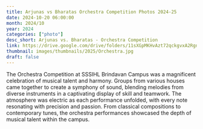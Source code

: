 ```yaml
---
title: Arjunas vs Bharatas Orchestra Competition Photos 2024-25
date: 2024-10-20 06:00:00
month: 2024/10
year: 2024
categories: ["photo"]
desc_short: Arjunas vs. Bharatas - Orchestra Competition 
link: https://drive.google.com/drive/folders/11sXGpMKHvAzt72qckgvxA2RgneKHfnxD?usp=drive_link
thumbnail: images/thumbnails/2025/Orchestra.jpg
draft: false
---
```


 The Orchestra Competition at SSSIHL Brindavan Campus was a magnificent celebration of musical talent and harmony. Groups from various houses came together to create a symphony of sound, blending melodies from diverse instruments in a captivating display of skill and teamwork. The atmosphere was electric as each performance unfolded, with every note resonating with precision and passion. From classical compositions to contemporary tunes, the orchestra performances showcased the depth of musical talent within the campus.